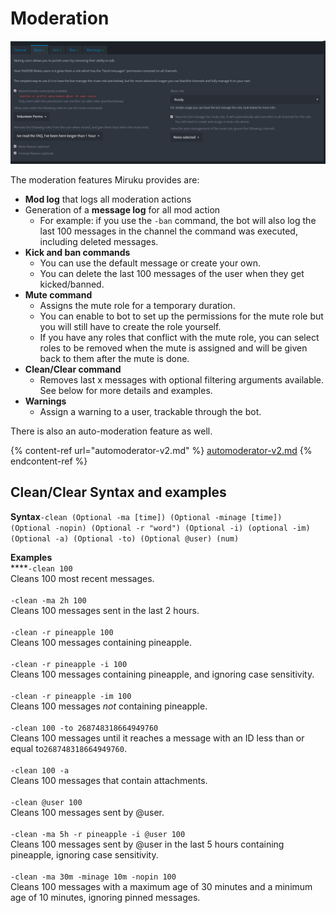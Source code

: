 # Moderation

![](../.gitbook/assets/Moderation.PNG)

The moderation features Miruku provides are:

* **Mod log** that logs all moderation actions
* Generation of a **message log** for all mod action
  * For example: if you use the `-ban` command, the bot will also log the last 100 messages in the channel the command was executed, including deleted messages.
* **Kick and ban commands**
  * You can use the default message or create your own.
  * You can delete the last 100 messages of the user when they get kicked/banned.
* **Mute command**
  * Assigns the mute role for a temporary duration.
  * You can enable to bot to set up the permissions for the mute role but you will still have to create the role yourself.
  * If you have any roles that conflict with the mute role, you can select roles to be removed when the mute is assigned and will be given back to them after the mute is done.&#x20;
* **Clean/Clear command**
  * Removes last x messages with optional filtering arguments available. See below for more details and examples.
* **Warnings**
  * Assign a warning to a user, trackable through the bot.&#x20;

There is also an auto-moderation feature as well.

{% content-ref url="automoderator-v2.md" %}
[automoderator-v2.md](automoderator-v2.md)
{% endcontent-ref %}

## Clean/Clear Syntax and examples

&#x20;**Syntax**`-clean (Optional -ma [time]) (Optional -minage [time]) (Optional -nopin) (Optional -r "word") (Optional -i) (optional -im) (Optional -a) (Optional -to) (Optional @user) (num)`&#x20;

**Examples**\
****`-clean 100` \
Cleans 100 most recent messages.\
\
`-clean -ma 2h 100` \
Cleans 100 messages sent in the last 2 hours.\
\
`-clean -r pineapple 100`\
Cleans 100 messages containing pineapple.\
\
`-clean -r pineapple -i 100` \
Cleans 100 messages containing pineapple, and ignoring case sensitivity.\
\
`-clean -r pineapple -im 100`\
Cleans  100 messages _not_ containing pineapple.\
\
`-clean 100 -to 268748318664949760`\
Cleans 100 messages until it reaches a message with an ID less than or equal to`268748318664949760`.\
\
`-clean 100 -a`\
Cleans 100 messages that contain attachments.\
\
`-clean @user 100` \
Cleans 100 messages sent by @user.\
\
`-clean -ma 5h -r pineapple -i @user 100` \
Cleans 100 messages sent by @user in the last 5 hours containing pineapple, ignoring case sensitivity.\
\
`-clean -ma 30m -minage 10m -nopin 100`\
Cleans 100 messages with a maximum age of 30 minutes and a minimum age of 10 minutes, ignoring pinned messages.
